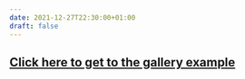 ```yaml
---
date: 2021-12-27T22:30:00+01:00
draft: false
---
```

## [Click here to get to the gallery example](post/)
